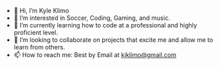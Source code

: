 - 👋 Hi, I’m Kyle Klimo
- 👀 I’m interested in Soccer, Coding, Gaming, and music.
- 🌱 I’m currently learning how to code at a professional and highly proficient level.
- 💞️ I’m looking to collaborate on projects that excite me and allow me to learn from others.
- 📫 How to reach me: Best by Email at kjklimo@gmail.com

<!---
KyleKlimo/KyleKlimo is a ✨ special ✨ repository because its `README.md` (this file) appears on your GitHub profile.
You can click the Preview link to take a look at your changes.
--->

